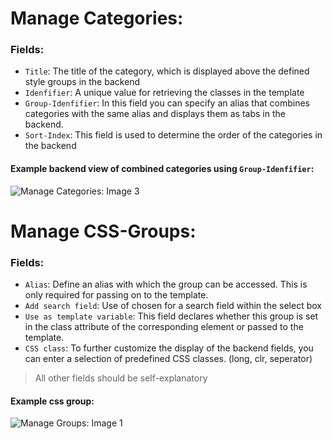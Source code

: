 # Manage Categories:
### Fields:
- `Title`: The title of the category, which is displayed above the defined style groups in the backend
- `Idenfifier`: A unique value for retrieving the classes in the template
- `Group-Idenfifier`: In this field you can specify an alias that combines categories with the same alias and displays them as tabs in the backend.
- `Sort-Index`: This field is used to determine the order of the categories in the backend

#### Example backend view of combined categories using `Group-Idenfifier`:
![Manage Categories: Image 3](https://www.oveleon.de/share/github-assets/contao-component-style-manager/2.0/combined-groups.png)

# Manage CSS-Groups:
### Fields:
- `Alias`: Define an alias with which the group can be accessed. This is only required for passing on to the template.
- `Add search field`: Use of chosen for a search field within the select box
- `Use as template variable`: This field declares whether this group is set in the class attribute of the corresponding element or passed to the template.
- `CSS class`: To further customize the display of the backend fields, you can enter a selection of predefined CSS classes. (long, clr, seperator)
> All other fields should be self-explanatory

#### Example css group:
![Manage Groups: Image 1](https://www.oveleon.de/share/github-assets/contao-component-style-manager/2.0/groups-edit.png)
